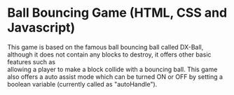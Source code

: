 # Ball Bouncing Game (HTML, CSS and Javascript)
<p>
  This game is based on the famous ball bouncing ball called DX-Ball, although it does not contain any blocks to destroy, it offers other basic features such as <br>
  allowing a player to make a block collide with a bouncing ball. This game also offers a auto assist mode which can be turned ON or OFF by setting a boolean variable (currently called as "autoHandle").
</p>
